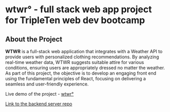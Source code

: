 # wtwr° - full stack web app project for TripleTen web dev bootcamp

## About the Project

**WTWR** is a full-stack web application that integrates with a Weather API to provide users with personalized clothing recommendations. By analyzing real-time weather data, WTWR suggests suitable attire for various conditions, ensuring users are appropriately dressed no matter the weather. As part of this project, the objective is to develop an engaging front end using the fundamental principles of React, focusing on delivering a seamless and user-friendly experience.

Live demo of the project - [wtwr°](https://ilyalyudevig.github.io/se_project_react/)

[Link to the backend server repo](https://github.com/ilyalyudevig/se_project_express)
